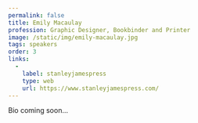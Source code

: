 ```yaml
---
permalink: false
title: Emily Macaulay
profession: Graphic Designer, Bookbinder and Printer
image: /static/img/emily-macaulay.jpg
tags: speakers
order: 3
links:
  -
    label: stanleyjamespress
    type: web
    url: https://www.stanleyjamespress.com/
---
```


Bio coming soon…
